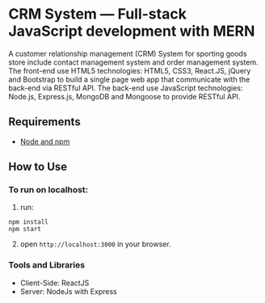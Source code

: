# CRM System — Full-stack JavaScript development with MERN

A customer relationship management (CRM) System for sporting goods store include contact management system and order management system.
The front-end use HTML5 technologies: HTML5, CSS3, React.JS, jQuery and Bootstrap to build a single page web app that communicate with the back-end via RESTful API.
The back-end use JavaScript technologies: Node.js, Express.js, MongoDB and Mongoose to provide RESTful API.

## Requirements

- [Node and npm](http://nodejs.org)


## How to Use

### To run on localhost:

1. run:

```
npm install
npm start
```

2. open `http://localhost:3000` in your browser.

### Tools and Libraries

- Client-Side: ReactJS
- Server: NodeJs with Express


